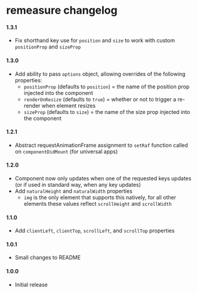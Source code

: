 # remeasure changelog

#### 1.3.1
* Fix shorthand key use for `position` and `size` to work with custom `positionProp` and `sizeProp`

#### 1.3.0
* Add ability to pass `options` object, allowing overrides of the following properties:
  * `positionProp` (defaults to `position`) = the name of the position prop injected into the component
  * `renderOnResize` (defaults to `true`) = whether or not to trigger a re-render when element resizes
  * `sizeProp` (defaults to `size`) = the name of the size prop injected into the component

#### 1.2.1
* Abstract requestAnimationFrame assignment to `setRaf` function called on `componentDidMount` (for universal apps)

#### 1.2.0
* Component now only updates when one of the requested keys updates (or if used in standard way, when any key updates)
* Add `naturalHeight` and `naturalWidth` properties
  * `img` is the only element that supports this natively, for all other elements these values reflect `scrollHeight` and `scrollWidth`

#### 1.1.0
* Add `clientLeft`, `clientTop`, `scrollLeft`, and `scrollTop` properties

#### 1.0.1
* Small changes to README

#### 1.0.0
* Initial release
